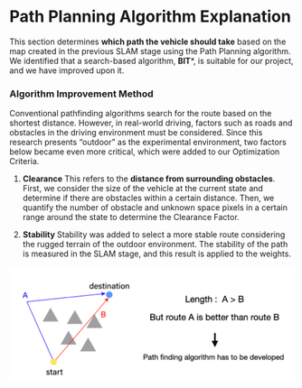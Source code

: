# Path Planning Algorithm Explanation

This section determines **which path the vehicle should take** based on the map created in the previous SLAM stage using the Path Planning algorithm. We identified that a search-based algorithm, **BIT***, is suitable for our project, and we have improved upon it.

### Algorithm Improvement Method

Conventional pathfinding algorithms search for the route based on the shortest distance. However, in real-world driving, factors such as roads and obstacles in the driving environment must be considered. Since this research presents “outdoor” as the experimental environment, two factors below became even more critical, which were added to our Optimization Criteria.

1. **Clearance**
   This refers to the **distance from surrounding obstacles**. 
   First, we consider the size of the vehicle at the current state and determine if there are obstacles within a certain distance. Then, we quantify the number of obstacle and unknown space pixels in a certain range around the state to determine the Clearance Factor. 

2. **Stability**
   Stability was added to select a more stable route considering the rugged terrain of the outdoor environment. The stability of the path is measured in the SLAM stage, and this result is applied to the weights.

![Untitled](Path%20Planning%20%E1%84%8B%E1%85%A1%E1%86%AF%E1%84%80%E1%85%A9%E1%84%85%E1%85%B5%E1%84%8C%E1%85%B3%E1%86%B7%20%E1%84%89%E1%85%A5%E1%86%AF%E1%84%86%E1%85%A7%E1%86%BC%2009c37cd8bef1442ea143c8cd6c6a6de7/Untitled.png)

